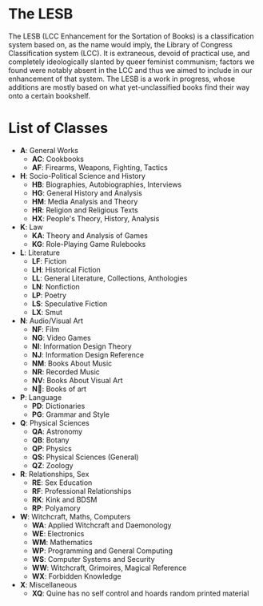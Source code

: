 # The LESB
The LESB (LCC Enhancement for the Sortation of Books) is 
a classification system based on, as the name would imply, the Library of Congress 
Classification system (LCC). It is extraneous, devoid of practical use, and completely 
ideologically slanted by queer feminist communism; factors we found were notably absent 
in the LCC and thus we aimed to include in our enhancement of that system. The LESB is 
a work in progress, whose additions are mostly based on what yet-unclassified books 
find their way onto a certain bookshelf.

# List of Classes

- **A**: General Works
  - **AC**: Cookbooks
  - **AF**: Firearms, Weapons, Fighting, Tactics
- **H**: Socio-Political Science and History
  - **HB**: Biographies, Autobiographies, Interviews
  - **HG**: General History and Analysis
  - **HM**: Media Analysis and Theory
  - **HR**: Religion and Religious Texts
  - **HX**: People's Theory, History, Analysis
- **K**: Law
  - **KA**: Theory and Analysis of Games
  - **KG**: Role-Playing Game Rulebooks
- **L**: Literature
  - **LF**: Fiction
  - **LH**: Historical Fiction
  - **LL**: General Literature, Collections, Anthologies
  - **LN**: Nonfiction
  - **LP**: Poetry
  - **LS**: Speculative Fiction
  - **LX**: Smut
- **N**: Audio/Visual Art
  - **NF**: Film
  - **NG**: Video Games
  - **NI**: Information Design Theory
  - **NJ**: Information Design Reference
  - **NM**: Books About Music
  - **NR**: Recorded Music
  - **NV**: Books About Visual Art
  - **N📖**: Books of art
- **P**: Language
  - **PD**: Dictionaries
  - **PG**: Grammar and Style
- **Q**: Physical Sciences
  - **QA**: Astronomy
  - **QB**: Botany
  - **QP**: Physics
  - **QS**: Physical Sciences (General)
  - **QZ**: Zoology
- **R**: Relationships, Sex
  - **RE**: Sex Education
  - **RF**: Professional Relationships
  - **RK**: Kink and BDSM
  - **RP**: Polyamory
- **W**: Witchcraft, Maths, Computers
  - **WA**: Applied Witchcraft and Daemonology
  - **WE**: Electronics
  - **WM**: Mathematics
  - **WP**: Programming and General Computing
  - **WS**: Computer Systems and Security
  - **WW**: Witchcraft, Grimoires, Magical Reference
  - **WX**: Forbidden Knowledge
- **X**: Miscellaneous
  - **XQ**: Quine has no self control and hoards random printed material
